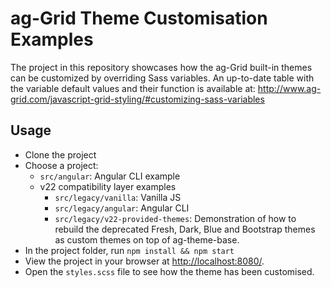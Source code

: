 # ag-Grid Theme Customisation Examples

The project in this repository showcases how the ag-Grid built-in themes can be customized by overriding Sass variables. 
An up-to-date table with the variable default values and their function is available at: http://www.ag-grid.com/javascript-grid-styling/#customizing-sass-variables


## Usage

- Clone the project
- Choose a project:
  - `src/angular`: Angular CLI example
  - v22 compatibility layer examples
    - `src/legacy/vanilla`: Vanilla JS
    - `src/legacy/angular`: Angular CLI
    - `src/legacy/v22-provided-themes`: Demonstration of how to rebuild the deprecated Fresh, Dark, Blue and Bootstrap themes as custom themes on top of ag-theme-base.
- In the project folder, run `npm install && npm start`
- View the project in your browser at [http://localhost:8080/](http://localhost:8080/).
- Open the `styles.scss` file to see how the theme has been customised.
